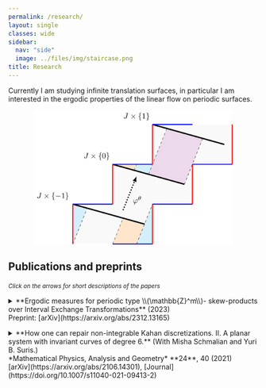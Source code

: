 ```yaml
---
permalink: /research/
layout: single
classes: wide
sidebar:
  nav: "side"
  image: ../files/img/staircase.png
title: Research
---
```


Currently I am studying infinite translation surfaces, in particular I am interested in the ergodic properties of the linear flow on periodic 
surfaces.

<center>
<img width = 400 src="/files/img/staircase.png" alt="Linear flow on the infinite staircase surface" >
</center>


## Publications and preprints

<small>*Click on the arrows for short descriptions of the papers*</small>

<details> 
<summary markdown='span'> **Ergodic measures for periodic type \\(\mathbb{Z}^m\\)- skew-products over Interval Exchange Transformations**  (2023) <br>
Preprint: [arXiv](https://arxiv.org/abs/2312.13165)
</summary>

<br>

<p markdown='span'>
	It turns out that even if starting with a uniquely ergodic IET, its skew-products can have many invariant measures. A particularly nice
	family of invariant measures for infinite skew-products are the *Maharam measures*, which scale under the Deck group action. Here we show that 
	for the special case of skew-products which are periodic under an extension of Rauzy-Veech induction, the ergodic invariant measures are 
	precisely these Maharam measures. For the proof we use symbolic coding and apply a symbolic result of Aaronson, Nakada, Sarig and Solomyak.
</p>
</details>
<p></p>
<details> 
<summary markdown='span'>
**How one can repair non-integrable Kahan discretizations. II. A planar system with invariant curves of degree 6.** (With Misha Schmalian and Yuri B. Suris.) <br>
*Mathematical Physics, Analysis and Geometry* **24**, 40 (2021) <br>
[arXiv](https://arxiv.org/abs/2106.14301), [Journal](https://doi.org/10.1007/s11040-021-09413-2) <br>
</summary>
<br>
<p markdown='span'>

This is the outcome of a summer research project done in 2020, supervised by Yuri B. Suris (TU Berlin), together with Misha Schmalian. <br>

We studied the geometry of discrete integrable systems generated by birational maps preserving elliptic curves, and constructed a new one-parameter family of such maps with degree 6 integrals.
This family is an example of an integrable discretisation of a continuous integrable system, discretised via Kahan's method with some higher order term modifications.
</p>
</details>

